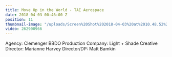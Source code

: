 ```yaml
---
title: Move Up in the World - TAE Aerospace
date: 2018-04-03 00:46:00 Z
position: 11
thumbnail-image: "/uploads/Screen%20Shot%202018-04-03%20at%2010.48.52%20am.png"
video: 262900966
---
```


Agency: Clemenger BBDO
Production Company: Light + Shade
Creative Director: Marianne Harvey
Director/DP: Matt Bamkin 